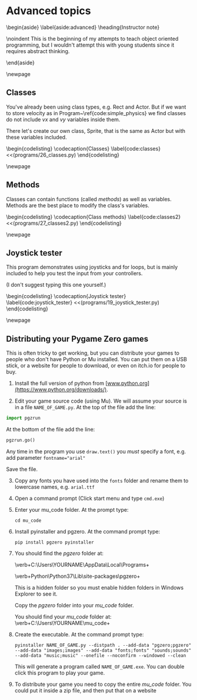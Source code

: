 # Advanced topics

\begin{aside}
\label{aside:advanced}
\heading{Instructor note}

\noindent This is the beginning of my attempts to teach object oriented programming, but I wouldn't attempt this with young students since it requires abstract thinking.

\end{aside}


\newpage


## Classes

You've already been using class types, e.g. Rect and Actor.
But if we want to store velocity as in Program~\ref{code:simple_physics} we find classes do not include *vx* and *vy* variables inside them.

There let's
create our own class, Sprite, that is the same as Actor but with
these variables included.

\begin{codelisting}
\codecaption{Classes}
\label{code:classes}
<<(programs/26_classes.py)
\end{codelisting}


\newpage


## Methods

Classes can contain functions (called *methods*) as well as variables.
Methods are the best place to modify the class's variables.

\begin{codelisting}
\codecaption{Class methods}
\label{code:classes2}
<<(programs/27_classes2.py)
\end{codelisting}


\newpage


## Joystick tester

This program demonstrates using joysticks and for loops, but is mainly included to help you test the input from your controllers.

(I don't suggest typing this one yourself.)

\begin{codelisting}
\codecaption{Joystick tester}
\label{code:joystick_tester}
<<(programs/19_joystick_tester.py)
\end{codelisting}

\newpage

## Distributing your Pygame Zero games

This is often tricky to get working, but you can distribute your games to people who don't have Python or Mu installed.  You can put them on a USB stick, or a website for people to download, or even on itch.io for people to buy.

1. Install the full version of python from [www.python.org](https://www.python.org/downloads/).

6. Edit your game source code (using Mu).  We will assume your source is in a file ```NAME_OF_GAME.py```.  At the top of the file add the line:
```python
import pgzrun
```
At the bottom of the file add the line:
```python
pgzrun.go()
```
Any time in the program you use `draw.text()` you *must* specify a font, e.g. add parameter  `fontname="arial"`

Save the file.

3. Copy any fonts you have used into the `fonts` folder and rename them to lowercase names, e.g. `arial.ttf`

3. Open a command prompt (Click start menu and type ```cmd.exe```)

4. Enter your mu_code folder.  At the prompt type:
    
    ```cd mu_code```
    
5. Install pyinstaller and pgzero.  At the command prompt type:

    ```pip install pgzero pyinstaller```
    
2. You should find the *pgzero* folder at:

    \verb+C:\Users\YOURNAME\AppData\\Local\\Programs\+

    \verb+Python\Python37\Lib\site-packages\pgzero+

    This is a hidden folder so you must enable hidden folders in Windows Explorer to see it.
    
    Copy the *pgzero* folder into your *mu_code* folder.
    
    You should find your *mu_code* folder at:
    \verb+C:\Users\YOURNAME\mu_code+
      
7. Create the executable.  At the command prompt type:
    
    ```pyinstaller NAME_OF_GAME.py --distpath . --add-data "pgzero;pgzero" --add-data "images;images" --add-data "fonts;fonts" "sounds;sounds" --add-data "music;music" --onefile --noconfirm --windowed --clean```
    
   This will generate a program called ```NAME_OF_GAME.exe```.  You can double click this program to play your game.
   
8. To distribute your game you need to copy the entire *mu_code* folder.  You could put it inside a zip file, and then
put that on a website

